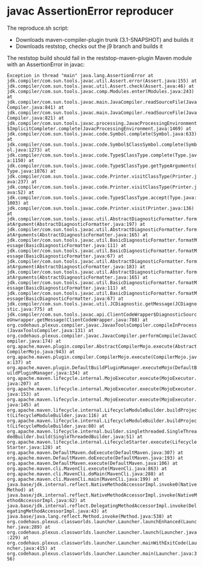 # javac AssertionError reproducer

The reproduce.sh script:

* Downloads maven-compiler-plugin trunk (3.1-SNAPSHOT) and builds it
* Downloads reststop, checks out the j9 branch and builds it

The reststop build should fail in the reststop-maven-plugin Maven module with an AssertionError in javac:


``
Exception in thread "main" java.lang.AssertionError
	  at jdk.compiler/com.sun.tools.javac.util.Assert.error(Assert.java:155)
	  at jdk.compiler/com.sun.tools.javac.util.Assert.check(Assert.java:46)
	  at jdk.compiler/com.sun.tools.javac.comp.Modules.enter(Modules.java:243)
	  at jdk.compiler/com.sun.tools.javac.main.JavaCompiler.readSourceFile(JavaCompiler.java:841)
	  at jdk.compiler/com.sun.tools.javac.main.JavaCompiler.readSourceFile(JavaCompiler.java:821)
	  at jdk.compiler/com.sun.tools.javac.processing.JavacProcessingEnvironment$ImplicitCompleter.complete(JavacProcessingEnvironment.java:1469)
	  at jdk.compiler/com.sun.tools.javac.code.Symbol.complete(Symbol.java:633)
	  at jdk.compiler/com.sun.tools.javac.code.Symbol$ClassSymbol.complete(Symbol.java:1273)
	  at jdk.compiler/com.sun.tools.javac.code.Type$ClassType.complete(Type.java:1150)
	  at jdk.compiler/com.sun.tools.javac.code.Type$ClassType.getTypeArguments(Type.java:1076)
	  at jdk.compiler/com.sun.tools.javac.code.Printer.visitClassType(Printer.java:237)
	  at jdk.compiler/com.sun.tools.javac.code.Printer.visitClassType(Printer.java:52)
	  at jdk.compiler/com.sun.tools.javac.code.Type$ClassType.accept(Type.java:1003)
	  at jdk.compiler/com.sun.tools.javac.code.Printer.visit(Printer.java:136)
	  at jdk.compiler/com.sun.tools.javac.util.AbstractDiagnosticFormatter.formatArgument(AbstractDiagnosticFormatter.java:197)
	  at jdk.compiler/com.sun.tools.javac.util.AbstractDiagnosticFormatter.formatArguments(AbstractDiagnosticFormatter.java:165)
	  at jdk.compiler/com.sun.tools.javac.util.BasicDiagnosticFormatter.formatMessage(BasicDiagnosticFormatter.java:111)
	  at jdk.compiler/com.sun.tools.javac.util.BasicDiagnosticFormatter.formatMessage(BasicDiagnosticFormatter.java:67)
	  at jdk.compiler/com.sun.tools.javac.util.AbstractDiagnosticFormatter.formatArgument(AbstractDiagnosticFormatter.java:183)
	  at jdk.compiler/com.sun.tools.javac.util.AbstractDiagnosticFormatter.formatArguments(AbstractDiagnosticFormatter.java:165)
	  at jdk.compiler/com.sun.tools.javac.util.BasicDiagnosticFormatter.formatMessage(BasicDiagnosticFormatter.java:111)
	  at jdk.compiler/com.sun.tools.javac.util.BasicDiagnosticFormatter.formatMessage(BasicDiagnosticFormatter.java:67)
	  at jdk.compiler/com.sun.tools.javac.util.JCDiagnostic.getMessage(JCDiagnostic.java:775)
	  at jdk.compiler/com.sun.tools.javac.api.ClientCodeWrapper$DiagnosticSourceUnwrapper.getMessage(ClientCodeWrapper.java:788)
	  at org.codehaus.plexus.compiler.javac.JavaxToolsCompiler.compileInProcess(JavaxToolsCompiler.java:131)
	  at org.codehaus.plexus.compiler.javac.JavacCompiler.performCompile(JavacCompiler.java:174)
	  at org.apache.maven.plugin.compiler.AbstractCompilerMojo.execute(AbstractCompilerMojo.java:943)
	  at org.apache.maven.plugin.compiler.CompilerMojo.execute(CompilerMojo.java:137)
	  at org.apache.maven.plugin.DefaultBuildPluginManager.executeMojo(DefaultBuildPluginManager.java:134)
	  at org.apache.maven.lifecycle.internal.MojoExecutor.execute(MojoExecutor.java:207)
	  at org.apache.maven.lifecycle.internal.MojoExecutor.execute(MojoExecutor.java:153)
	  at org.apache.maven.lifecycle.internal.MojoExecutor.execute(MojoExecutor.java:145)
	  at org.apache.maven.lifecycle.internal.LifecycleModuleBuilder.buildProject(LifecycleModuleBuilder.java:116)
	  at org.apache.maven.lifecycle.internal.LifecycleModuleBuilder.buildProject(LifecycleModuleBuilder.java:80)
	  at org.apache.maven.lifecycle.internal.builder.singlethreaded.SingleThreadedBuilder.build(SingleThreadedBuilder.java:51)
	  at org.apache.maven.lifecycle.internal.LifecycleStarter.execute(LifecycleStarter.java:128)
	  at org.apache.maven.DefaultMaven.doExecute(DefaultMaven.java:307)
	  at org.apache.maven.DefaultMaven.doExecute(DefaultMaven.java:193)
	  at org.apache.maven.DefaultMaven.execute(DefaultMaven.java:106)
	  at org.apache.maven.cli.MavenCli.execute(MavenCli.java:863)
	  at org.apache.maven.cli.MavenCli.doMain(MavenCli.java:288)
	  at org.apache.maven.cli.MavenCli.main(MavenCli.java:199)
	  at java.base/jdk.internal.reflect.NativeMethodAccessorImpl.invoke0(Native Method)
	  at java.base/jdk.internal.reflect.NativeMethodAccessorImpl.invoke(NativeMethodAccessorImpl.java:62)
	  at java.base/jdk.internal.reflect.DelegatingMethodAccessorImpl.invoke(DelegatingMethodAccessorImpl.java:43)
	  at java.base/java.lang.reflect.Method.invoke(Method.java:538)
	  at org.codehaus.plexus.classworlds.launcher.Launcher.launchEnhanced(Launcher.java:289)
	  at org.codehaus.plexus.classworlds.launcher.Launcher.launch(Launcher.java:229)
	  at org.codehaus.plexus.classworlds.launcher.Launcher.mainWithExitCode(Launcher.java:415)
	  at org.codehaus.plexus.classworlds.launcher.Launcher.main(Launcher.java:356)
``
